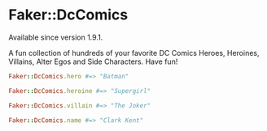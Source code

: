 # Faker::DcComics

Available since version 1.9.1.

A fun collection of hundreds of your favorite DC Comics Heroes, Heroines, Villains, Alter Egos and Side Characters. Have fun!

```ruby
Faker::DcComics.hero #=> "Batman"

Faker::DcComics.heroine #=> "Supergirl"

Faker::DcComics.villain #=> "The Joker"

Faker::DcComics.name #=> "Clark Kent"
```

